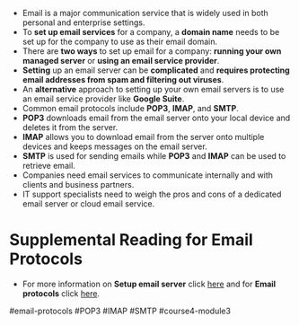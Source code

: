 -   Email is a major communication service that is widely used in both personal and enterprise settings.
-   To **set up email services** for a company, a **domain name** needs to be set up for the company to use as their email domain.
-   There are **two ways** to set up email for a company: **running your own managed server** or **using an email service provider**.
-   **Setting** up an email server can be **complicated** and **requires protecting email addresses from spam and filtering out viruses**.
-   An **alternative** approach to setting up your own email servers is to use an email service provider like **Google Suite**.
-   Common email protocols include **POP3**, **IMAP**, and **SMTP**.
-   **POP3** downloads email from the email server onto your local device and deletes it from the server.
-   **IMAP** allows you to download email from the server onto multiple devices and keeps messages on the email server.
-   **SMTP** is used for sending emails while **POP3** and **IMAP** can be used to retrieve email.
-   Companies need email services to communicate internally and with clients and business partners.
-   IT support specialists need to weigh the pros and cons of a dedicated email server or cloud email service.

# Supplemental Reading for Email Protocols

- For more information on **Setup email server** click [here](https://www.digitalocean.com/community/tutorials/why-you-may-not-want-to-run-your-own-mail-server) and for **Email protocols** click [here](https://blog.servermania.com/what-protocols-send-receive-email-with-the-mail-server/).

#email-protocols #POP3 #IMAP #SMTP #course4-module3 